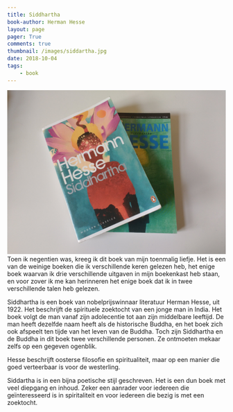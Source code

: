 ```yaml
---
title: Siddhartha
book-author: Herman Hesse
layout: page
pager: True
comments: true
thumbnail: /images/siddartha.jpg
date: 2018-10-04
tags:
    - book
---
```


![Siddhartha, Herman Hesse](/images/siddartha.jpg "Siddhartha, Herman Hesse")
Toen ik negentien was, kreeg ik dit boek van mijn toenmalig liefje. Het is een van de weinige boeken die ik verschillende keren gelezen heb, het enige boek waarvan ik drie verschillende uitgaven in mijn boekenkast heb staan, en voor zover ik me kan herinneren het enige boek dat ik in twee verschillende talen heb gelezen.

Siddhartha is een boek van nobelprijswinnaar literatuur Herman Hesse, uit 1922. Het beschrijft de spirituele zoektocht van een jonge man in India. Het boek volgt de man vanaf zijn adolecentie tot aan zijn middelbare leeftijd. De man heeft dezelfde naam heeft als de historische Buddha, en het boek zich ook afspeelt ten tijde van het leven van de Buddha. Toch zijn Siddhartha en de Buddha in dit boek twee verschillende personen. Ze ontmoeten mekaar zelfs op een gegeven ogenblik. 

Hesse beschrijft oosterse filosofie en spiritualiteit, maar op een manier die goed verteerbaar is voor de westerling.

Siddartha is in een bijna poetische stijl geschreven. Het is een dun boek met veel diepgang en inhoud. Zeker een aanrader voor iedereen die geïnteresseerd is in spiritaliteit en voor iedereen die bezig is met een zoektocht.    